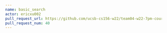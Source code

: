 ```yaml
---
name: basic_search
actor: ericxu002
pull_request_url: https://github.com/ucsb-cs156-w22/team04-w22-7pm-courses/pull/40
pull_request_num: 40
---
```

